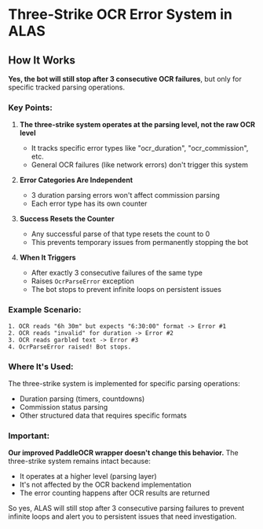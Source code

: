 # Three-Strike OCR Error System in ALAS

## How It Works

**Yes, the bot will still stop after 3 consecutive OCR failures**, but only for specific tracked parsing operations.

### Key Points:

1. **The three-strike system operates at the parsing level, not the raw OCR level**
   - It tracks specific error types like "ocr_duration", "ocr_commission", etc.
   - General OCR failures (like network errors) don't trigger this system

2. **Error Categories Are Independent**
   - 3 duration parsing errors won't affect commission parsing
   - Each error type has its own counter

3. **Success Resets the Counter**
   - Any successful parse of that type resets the count to 0
   - This prevents temporary issues from permanently stopping the bot

4. **When It Triggers**
   - After exactly 3 consecutive failures of the same type
   - Raises `OcrParseError` exception
   - The bot stops to prevent infinite loops on persistent issues

### Example Scenario:

```
1. OCR reads "6h 30m" but expects "6:30:00" format -> Error #1
2. OCR reads "invalid" for duration -> Error #2  
3. OCR reads garbled text -> Error #3
4. OcrParseError raised! Bot stops.
```

### Where It's Used:

The three-strike system is implemented for specific parsing operations:
- Duration parsing (timers, countdowns)
- Commission status parsing
- Other structured data that requires specific formats

### Important: 

**Our improved PaddleOCR wrapper doesn't change this behavior.** The three-strike system remains intact because:
- It operates at a higher level (parsing layer)
- It's not affected by the OCR backend implementation
- The error counting happens after OCR results are returned

So yes, ALAS will still stop after 3 consecutive parsing failures to prevent infinite loops and alert you to persistent issues that need investigation.